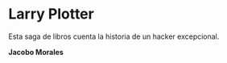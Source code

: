 # Larry Plotter

Esta saga de libros cuenta la historia de un hacker excepcional.

**Jacobo Morales**

